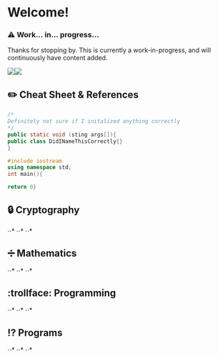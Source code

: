 # Welcome!

### :warning: Work... in... progress...
Thanks for stopping by. This is currently a work-in-progress, and will continuously have content added.

<a href="https://github.com/gil-ryan"><img src="https://badgen.net/badge/github/gil-ryan/red?icon=github"></a><a href="https://gil-ryab.github.io"><img src="https://badgen.net/badge/personal-website/gil-ryan/red"></a>


## :pencil2: Cheat Sheet & References
```Java
/*
Definitely not sure if I initalized anything correctly
*/
public static void (sting args[]){
public class DidINameThisCorrectly{}
}

```

```C++
#include iostream
using namespace std;
int main(){

return 0}

```

## :lock: Cryptography
⋅⋅*
⋅⋅*
⋅⋅*
## :heavy_division_sign: Mathematics
⋅⋅*
⋅⋅*
⋅⋅*
## :trollface: Programming
⋅⋅*
⋅⋅*
⋅⋅*
## :interrobang: Programs
⋅⋅*
⋅⋅*
⋅⋅*
